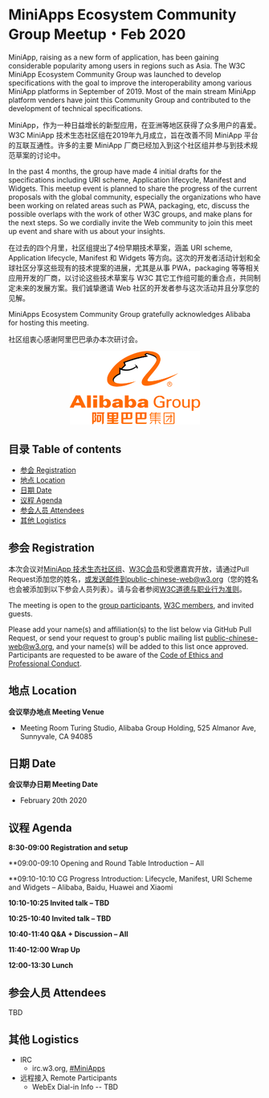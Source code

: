 # MiniApps Ecosystem Community Group Meetup・Feb 2020

MiniApp, raising as a new form of application, has been gaining considerable popularity among users in regions such as Asia. The W3C MiniApp Ecosystem Community Group was launched to develop specifications with the goal to improve the interoperability among various MiniApp platforms in September of 2019. Most of the main stream MiniApp platform venders have joint this Community Group and contributed to the development of technical specifications.

MiniApp，作为一种日益增长的新型应用，在亚洲等地区获得了众多用户的喜爱。W3C MiniApp 技术生态社区组在2019年九月成立，旨在改善不同 MiniApp 平台的互联互通性。许多的主要 MiniApp 厂商已经加入到这个社区组并参与到技术规范草案的讨论中。

In the past 4 months, the group have made 4 initial drafts for the specifications including URI scheme, Application lifecycle, Manifest and Widgets. This meetup event is planned to share the progress of the current proposals with the global community, especially the organizations who have been working on related areas such as PWA, packaging, etc, discuss the possible overlaps with the work of other W3C groups, and make plans for the next steps. So we cordially invite the Web community to join this meet up event and share with us about your insights.

在过去的四个月里，社区组提出了4份早期技术草案，涵盖 URI scheme, Application lifecycle, Manifest 和 Widgets 等方向。这次的开发者活动计划和全球社区分享这些现有的技术提案的进展，尤其是从事 PWA，packaging 等等相关应用开发的厂商，以讨论这些技术草案与 W3C 其它工作组可能的重合点，共同制定未来的发展方案。我们诚挚邀请 Web 社区的开发者参与这次活动并且分享您的见解。

MiniApps Ecosystem Community Group gratefully acknowledges Alibaba for hosting this meeting.

社区组衷心感谢阿里巴巴承办本次研讨会。


<p align="center">
    <img width="260px" src="https://raw.githubusercontent.com/w3c/chinese-ig/master/images/alibababv_large.png">
</p>

## 目录 Table of contents

- [参会 Registration](#参会-registration)
- [地点 Location](#地点-location)
- [日期 Date](#日期-date)
- [议程 Agenda](#议程-agenda)
- [参会人员 Attendees](#参会人员-attendees)
- [其他 Logistics](#其他-logistics)

## 参会 Registration

本次会议对[MiniApp 技术生态社区组](https://www.w3.org/community/miniapps/participants)、[W3C会员](https://www.w3.org/Consortium/Member/List)和受邀嘉宾开放，请通过Pull Request添加您的姓名，或发送邮件到public-chinese-web@w3.org（您的姓名也会被添加到以下参会人员列表）。请与会者参阅[W3C道德与职业行为准则](https://www.w3.org/Consortium/cepc/)。

The meeting is open to the [group participants](https://www.w3.org/community/miniapps/participants), [W3C members](https://www.w3.org/Consortium/Member/List), and invited guests.

Please add your name(s) and affiliation(s) to the list below via GitHub Pull Request, or send your request to group's public mailing list public-chinese-web@w3.org, and your name(s) will be added to this list once approved. Participants are requested to be aware of the [Code of Ethics and Professional Conduct](https://www.w3.org/Consortium/cepc/).

## 地点 Location

**会议举办地点 Meeting Venue**

* Meeting Room Turing Studio, Alibaba Group Holding, 525 Almanor Ave, Sunnyvale, CA 94085

## 日期 Date

**会议举办日期 Meeting Date**

* February 20th 2020

## 议程 Agenda

**8:30-09:00 Registration and setup**

**09:00-09:10 Opening and Round Table Introduction – All

**09:10-10:10 CG Progress Introduction: Lifecycle, Manifest, URI Scheme and Widgets – Alibaba, Baidu, Huawei and Xiaomi

**10:10-10:25 Invited talk  – TBD**

**10:25-10:40 Invited talk  – TBD**

**10:40-11:40 Q&A + Discussion – All**

**11:40-12:00 Wrap Up**

**12:00-13:30 Lunch**

## 参会人员 Attendees

TBD

## 其他 Logistics

* IRC
  * irc.w3.org, <a href="http://irc.w3.org/?channels=#MiniApps">#MiniApps</a>
* 远程接入 Remote Participants
  * WebEx Dial-in Info -- TBD
